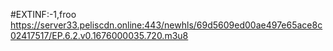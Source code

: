 #EXTINF:-1,froo
https://server33.peliscdn.online:443/newhls/69d5609ed00ae497e65ace8c02417517/EP.6.2.v0.1676000035.720.m3u8

